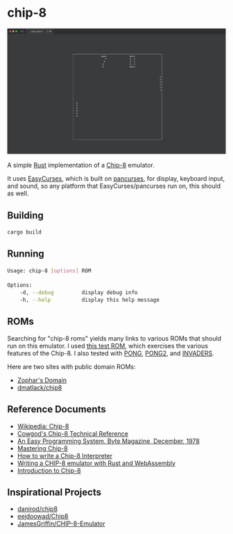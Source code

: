 # chip-8

![PONG](./pong.png)

A simple [Rust](https://www.rust-lang.org/) implementation of a 
[Chip-8](https://en.wikipedia.org/wiki/CHIP-8) emulator.

It uses [EasyCurses](https://github.com/Lokathor/easycurses-rs), which is built on
[pancurses](https://github.com/ihalila/pancurses), for display,
keyboard input, and sound, so any platform that EasyCurses/pancurses run on, this should
as well.

## Building

```bash
cargo build
```

## Running

```bash
Usage: chip-8 [options] ROM

Options:
    -d, --debug         display debug info
    -h, --help          display this help message
```

## ROMs

Searching for "chip-8 roms" yields many links to various ROMs that should run on this
emulator. I used [this test ROM](https://github.com/corax89/chip8-test-rom), which exercises
the various features of the Chip-8. I also tested with [PONG](https://github.com/eejdoowad/Chip8/blob/master/roms/PONG),
[PONG2](https://github.com/eejdoowad/Chip8/blob/master/roms/PONG2), and 
[INVADERS](https://github.com/eejdoowad/Chip8/blob/master/roms/INVADERS).

Here are two sites with public domain ROMs:

* [Zophar's Domain](https://www.zophar.net/pdroms/chip8.html)
* [dmatlack/chip8](https://github.com/dmatlack/chip8/tree/master/roms)

## Reference Documents

* [Wikipedia: Chip-8](https://en.wikipedia.org/wiki/CHIP-8)
* [Cowgod's Chip-8 Technical Reference](http://devernay.free.fr/hacks/chip8/C8TECH10.HTM)
* [An Easy Programming System, Byte Magazine, December, 1978](https://archive.org/stream/byte-magazine-1978-12/1978_12_BYTE_03-12_Life#page/n109/mode/2up)
* [Mastering Chip-8](http://mattmik.com/files/chip8/mastering/chip8.html)
* [How to write a Chip-8 Interpreter](http://www.multigesture.net/articles/how-to-write-an-emulator-chip-8-interpreter/)
* [Writing a CHIP-8 emulator with Rust and WebAssembly](https://blog.scottlogic.com/2017/12/13/chip8-emulator-webassembly-rust.html)
* [Introduction to Chip-8](http://www.emulator101.com/introduction-to-chip-8.html)

## Inspirational Projects

* [danirod/chip8](https://github.com/danirod/chip8)
* [eejdoowad/Chip8](https://github.com/eejdoowad/Chip8)
* [JamesGriffin/CHIP-8-Emulator](https://github.com/JamesGriffin/CHIP-8-Emulator)
